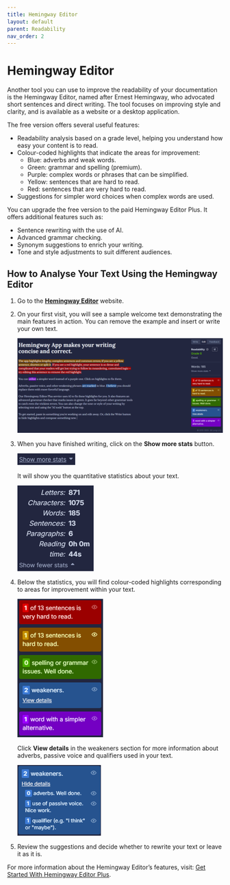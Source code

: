 ```yaml
---
title: Hemingway Editor
layout: default
parent: Readability
nav_order: 2
---
```


# Hemingway Editor

Another tool you can use to improve the readability of your documentation is the Hemingway Editor, named after Ernest Hemingway, who advocated short sentences and direct writing. The tool focuses on improving style and clarity, and is available as a website or a desktop application.

The free version offers several useful features:

* Readability analysis based on a grade level, helping you understand how easy your content is to read.
* Colour-coded highlights that indicate the areas for improvement:
   * Blue: adverbs and weak words.
   * Green: grammar and spelling (premium).
   * Purple: complex words or phrases that can be simplified.
   * Yellow: sentences that are hard to read.
   * Red: sentences that are very hard to read.
* Suggestions for simpler word choices when complex words are used. 

You can upgrade the free version to the paid Hemingway Editor Plus. It offers additional features such as:

* Sentence rewriting with the use of AI.
* Advanced grammar checking.
* Synonym suggestions to enrich your writing. 
* Tone and style adjustments to suit different audiences.

## How to Analyse Your Text Using the Hemingway Editor

1. Go to the [**Hemingway Editor**](https://hemingwayapp.com/) website.
2. On your first visit, you will see a sample welcome text demonstrating the main features in action. You can remove the example and insert or write your own text.

   [![hemingwaysample](../images/hemingwaysample.png "A screenshot of the Hemingway App editor. A passage is displayed with highlighted text: one sentence in yellow, one in red, and some words in blue, green, and purple. A readability grade is shown as Grade 8 on the right. Word count is 185.")](../images/hemingwaysample.png)

3. When you have finished writing, click on the **Show more stats** button. 
   
   [![hemingwaystats](../images/hemingwaystats.png "A button with the text Show more stats and a downward-pointing arrow next to it, suggesting that additional statistics can be viewed by clicking.")](../images/hemingwaystats.png)
   
   It will show you the quantitative statistics about your text.

   [![hemingwaystats2](../images/hemingwaystats2.png "A text box displays writing statistics: 871 letters, 1075 characters, 185 words, 13 sentences, 6 paragraphs, and a reading time of 44 seconds. Show fewer stats is clickable at the bottom.")](../images/hemingwaystats2.png)

4. Below the statistics, you will find colour-coded highlights corresponding to areas for improvement within your text.
   
   [![hemingwaycolor](../images/hemingwaycolor.png "A color-coded report with five sections showing writing analysis: 1 very hard sentence (red), 1 hard sentence (orange), no grammar issues (green), 2 weakeners (blue), and 1 simpler word alternative (purple).")](../images/hemingwaycolor.png)

   Click **View details** in the weakeners section for more information about adverbs, passive voice and qualifiers used in your text.

   [![hemingwayweak](../images/hemingwayweak.png "A screenshot of a feedback panel showing writing statistics: 2 weakeners; 0 adverbs with “Well done”; 1 use of passive voice with “Nice work”; 1 qualifier example given as I think or maybe.")](../images/hemingwayweak.png)

5. Review the suggestions and decide whether to rewrite your text or leave it as it is.

For more information about the Hemingway Editor’s features, visit: [Get Started With Hemingway Editor Plus](https://hemingwayapp.com/help).

